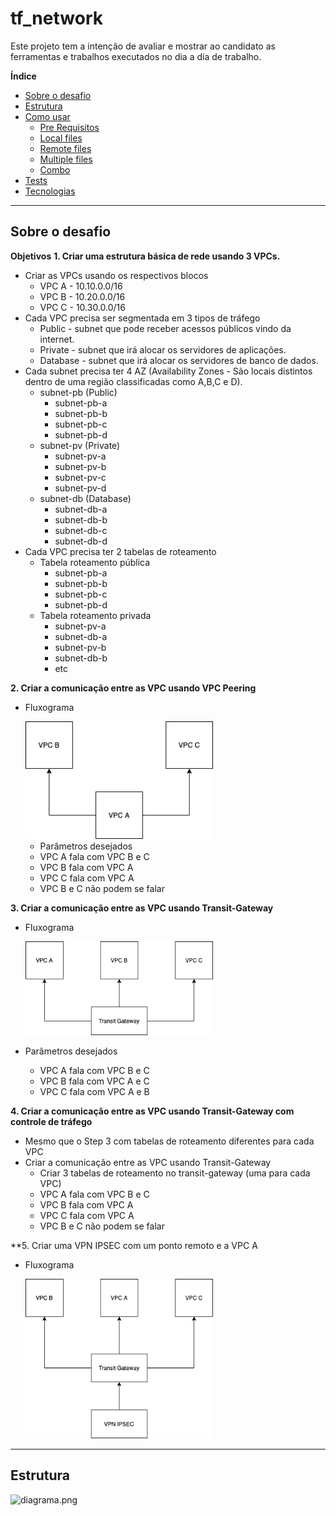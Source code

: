 # tf_network

Este projeto tem a intenção de avaliar e mostrar ao candidato as ferramentas e trabalhos executados no dia a dia de trabalho.

**Índice**
   * [Sobre o desafio](#Sobre-o-desafio)
   * [Estrutura](#instalacao)
   * [Como usar](#como-usar)
      * [Pre Requisitos](#pre-requisitos)
      * [Local files](#local-files)
      * [Remote files](#remote-files)
      * [Multiple files](#multiple-files)
      * [Combo](#combo)
   * [Tests](#testes)
   * [Tecnologias](#tecnologias)

***

## Sobre o desafio

**Objetivos**
**1. Criar uma estrutura básica de rede usando 3 VPCs.**
  * Criar as VPCs usando os respectivos blocos
    * VPC A - 10.10.0.0/16
    * VPC B - 10.20.0.0/16
    * VPC C - 10.30.0.0/16
  * Cada VPC precisa ser segmentada em 3 tipos de tráfego
    * Public - subnet que pode receber acessos públicos vindo da internet.
    * Private - subnet que irá alocar os servidores de aplicações.
    * Database - subnet que irá alocar os servidores de banco de dados.
  * Cada subnet precisa ter 4 AZ (Availability Zones - São locais distintos dentro de uma região classificadas como A,B,C e D).
    * subnet-pb (Public) 
      * subnet-pb-a 
      * subnet-pb-b 
      * subnet-pb-c
      * subnet-pb-d
    * subnet-pv (Private) 
      * subnet-pv-a 
      * subnet-pv-b 
      * subnet-pv-c 
      * subnet-pv-d
    * subnet-db (Database) 
      * subnet-db-a 
      * subnet-db-b 
      * subnet-db-c 
      * subnet-db-d
  * Cada VPC precisa ter 2 tabelas de roteamento
    * Tabela roteamento pública
      * subnet-pb-a 
      * subnet-pb-b 
      * subnet-pb-c 
      * subnet-pb-d
    * Tabela roteamento privada 
      * subnet-pv-a
      * subnet-db-a 
      * subnet-pv-b 
      * subnet-db-b 
      * etc
      
**2. Criar a comunicação entre as VPC usando VPC Peering**
  * Fluxograma
    
      <img src="Images/vpc.png" alt="vpc.png" width="300">
    
    * Parâmetros desejados
     * VPC A fala com VPC B e C
     * VPC B fala com VPC A
     * VPC C fala com VPC A
     * VPC B e C não podem se falar

**3. Criar a comunicação entre as VPC usando Transit-Gateway**
  * Fluxograma

      <img src="Images/transitgateway.png" alt="transitgateway.png" width="300">
    
   * Parâmetros desejados
     * VPC A fala com VPC B e C
     * VPC B fala com VPC A e C
     * VPC C fala com VPC A e B

**4. Criar a comunicação entre as VPC usando Transit-Gateway com controle de tráfego**
  * Mesmo que o Step 3 com tabelas de roteamento diferentes para cada VPC
  * Criar a comunicação entre as VPC usando Transit-Gateway
     * Criar 3 tabelas de roteamento no transit-gateway (uma para cada VPC)
     * VPC A fala com VPC B e C
     * VPC B fala com VPC A
     * VPC C fala com VPC A
     * VPC B e C não podem se falar
   
**5. Criar uma VPN IPSEC com um ponto remoto e a VPC A
  * Fluxograma
   
    <img src="Images/vpn.png" alt="vpn.png" width="300">
    
***

## Estrutura

<img src="diagrama/transitgateway.png" alt="diagrama.png" width="300">



      
